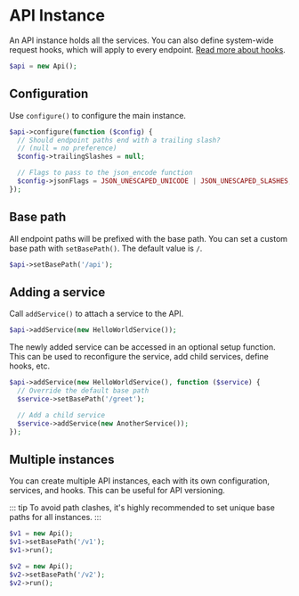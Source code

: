 # API Instance

An API instance holds all the services. You can also define system-wide request hooks, which will apply to every endpoint. [Read more about hooks](/request-hooks).

```php
$api = new Api();
```

## Configuration

Use `configure()` to configure the main instance.

```php
$api->configure(function ($config) {
  // Should endpoint paths end with a trailing slash?
  // (null = no preference)
  $config->trailingSlashes = null;

  // Flags to pass to the json_encode function
  $config->jsonFlags = JSON_UNESCAPED_UNICODE | JSON_UNESCAPED_SLASHES;
});
```

## Base path

All endpoint paths will be prefixed with the base path. You can set a custom base path with `setBasePath()`. The default value is `/`.

```php
$api->setBasePath('/api');
```

## Adding a service

Call `addService()` to attach a service to the API.

```php
$api->addService(new HelloWorldService());
```

The newly added service can be accessed in an optional setup function. This can be used to reconfigure the service, add child services, define hooks, etc.

```php
$api->addService(new HelloWorldService(), function ($service) {
  // Override the default base path
  $service->setBasePath('/greet');

  // Add a child service
  $service->addService(new AnotherService());
});
```

## Multiple instances

You can create multiple API instances, each with its own configuration, services, and hooks. This can be useful for API versioning.

::: tip
To avoid path clashes, it's highly recommended to set unique base paths for all instances.
:::

```php
$v1 = new Api();
$v1->setBasePath('/v1');
$v1->run();

$v2 = new Api();
$v2->setBasePath('/v2');
$v2->run();
```
